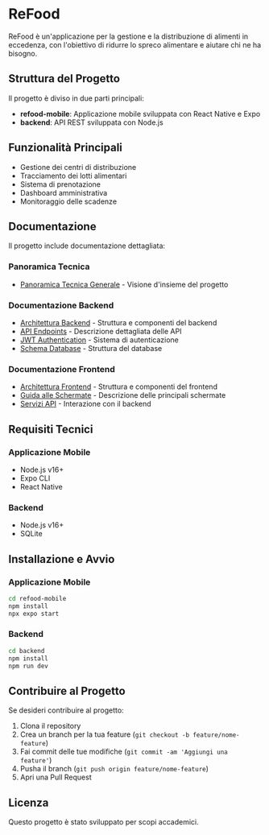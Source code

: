 # ReFood

ReFood è un'applicazione per la gestione e la distribuzione di alimenti in eccedenza, con l'obiettivo di ridurre lo spreco alimentare e aiutare chi ne ha bisogno.

## Struttura del Progetto

Il progetto è diviso in due parti principali:

- **refood-mobile**: Applicazione mobile sviluppata con React Native e Expo
- **backend**: API REST sviluppata con Node.js

## Funzionalità Principali

- Gestione dei centri di distribuzione
- Tracciamento dei lotti alimentari
- Sistema di prenotazione
- Dashboard amministrativa
- Monitoraggio delle scadenze

## Documentazione

Il progetto include documentazione dettagliata:

### Panoramica Tecnica
- [Panoramica Tecnica Generale](docs/technical_overview.md) - Visione d'insieme del progetto

### Documentazione Backend
- [Architettura Backend](docs/backend_architecture.md) - Struttura e componenti del backend
- [API Endpoints](docs/api_endpoints.md) - Descrizione dettagliata delle API
- [JWT Authentication](docs/jwt_authentication.md) - Sistema di autenticazione
- [Schema Database](docs/schema_description.md) - Struttura del database

### Documentazione Frontend
- [Architettura Frontend](docs/frontend/architecture.md) - Struttura e componenti del frontend
- [Guida alle Schermate](docs/frontend/screens.md) - Descrizione delle principali schermate
- [Servizi API](docs/frontend/api-services.md) - Interazione con il backend

## Requisiti Tecnici

### Applicazione Mobile
- Node.js v16+
- Expo CLI
- React Native

### Backend
- Node.js v16+
- SQLite

## Installazione e Avvio

### Applicazione Mobile
```bash
cd refood-mobile
npm install
npx expo start
```

### Backend
```bash
cd backend
npm install
npm run dev
```

## Contribuire al Progetto

Se desideri contribuire al progetto:

1. Clona il repository
2. Crea un branch per la tua feature (`git checkout -b feature/nome-feature`)
3. Fai commit delle tue modifiche (`git commit -am 'Aggiungi una feature'`)
4. Pusha il branch (`git push origin feature/nome-feature`)
5. Apri una Pull Request

## Licenza

Questo progetto è stato sviluppato per scopi accademici. 